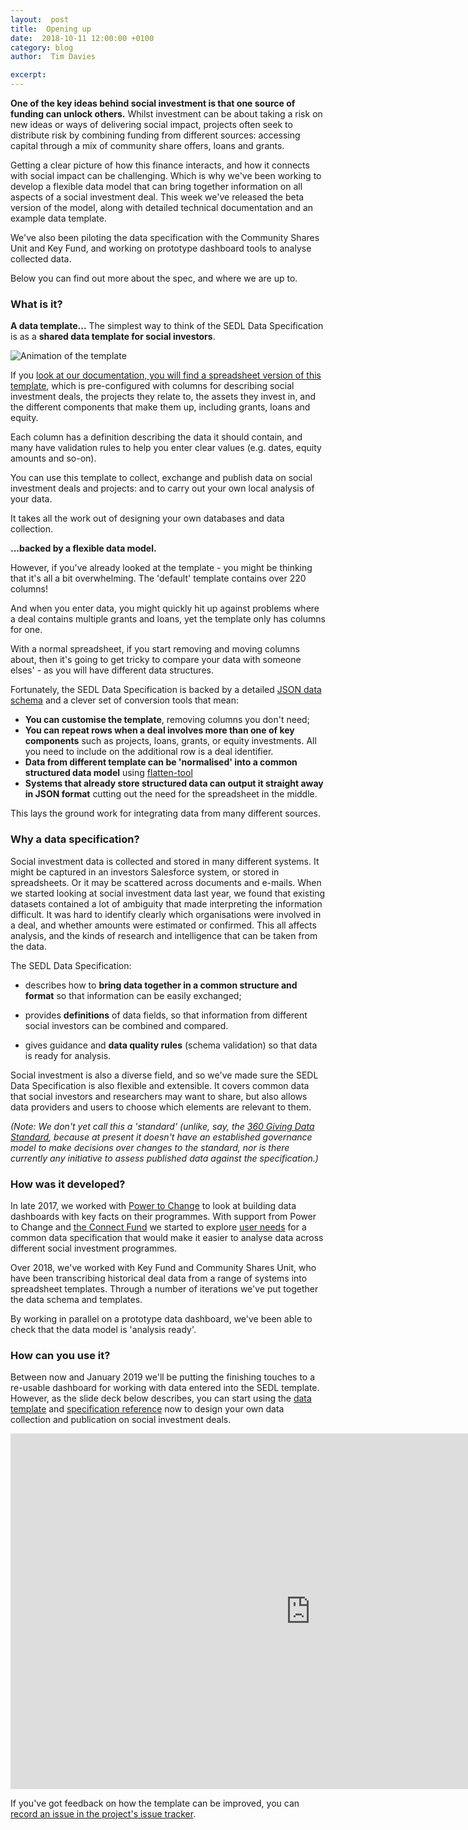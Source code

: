 ```yaml
---
layout:  post
title:  Opening up
date:  2018-10-11 12:00:00 +0100
category: blog
author:  Tim Davies

excerpt: 
---
```


**One of the key ideas behind social investment is that one source of funding can unlock others.** Whilst investment can be about taking a risk on new ideas or ways of delivering social impact, projects often seek to distribute risk by combining funding from different sources: accessing capital through a mix of community share offers, loans and grants. 

Getting a clear picture of how this finance interacts, and how it connects with social impact can be challenging. Which is why we've been working to develop a flexible data model that can bring together information on all aspects of a social investment deal. This week we've released the beta version of the model, along with detailed technical documentation and an example data template. 

We've also been piloting the data specification with the Community Shares Unit and Key Fund, and working on prototype dashboard tools to analyse collected data. 

Below you can find out more about the spec, and where we are up to. 

### What is it? 

**A data template...**
The simplest way to think of the SEDL Data Specification is as a **shared data template for social investors**. 


![Animation of the template]({{site.url}}/img/blog/template-gif.gif)

If you [look at our documentation, you will find a spreadsheet version of this template](http://spec.socialeconomydatalab.org/en/latest/getting_started/datatemplate/), which is pre-configured with columns for describing social investment deals, the projects they relate to, the assets they invest in, and the different components that make them up, including grants, loans and equity. 

Each column has a definition describing the data it should contain, and many have validation rules to help you enter clear values (e.g. dates, equity amounts and so-on). 

You can use this template to collect, exchange and publish data on social investment deals and projects: and to carry out your own local analysis of your data. 

It takes all the work out of designing your own databases and data collection. 

**...backed by a flexible data model.**

However, if you've already looked at the template - you might be thinking that it's all a bit overwhelming. The 'default' template contains over 220 columns!

And when you enter data, you might quickly hit up against problems where a deal contains multiple grants and loans, yet the template only has columns for one. 

With a normal spreadsheet, if you start removing and moving columns about, then it's going to get tricky to compare your data with someone elses' - as you will have different data structures.

Fortunately, the SEDL Data Specification is backed by a detailed [JSON data schema](http://spec.socialeconomydatalab.org/en/latest/schema_reference/) and a clever set of conversion tools that mean:

* **You can customise the template**, removing columns you don't need;
* **You can repeat rows when a deal involves more than one of key components** such as projects, loans, grants, or equity investments. All you need to include on the additional row is a deal identifier.
* **Data from different template can be 'normalised' into a common structured data model** using [flatten-tool](https://flatten-tool.readthedocs.io/en/latest/)
* **Systems that already store structured data can output it straight away in JSON format** cutting out the need for the spreadsheet in the middle. 

This lays the ground work for integrating data from many different sources. 


### Why a data specification?

Social investment data is collected and stored in many different systems. It might be captured in an investors Salesforce system, or stored in spreadsheets. Or it may be scattered across documents and e-mails. When we started looking at social investment data last year, we found that existing datasets contained a lot of ambiguity that made interpreting the information difficult. It was hard to identify clearly which organisations were involved in a deal, and whether amounts were estimated or confirmed. This all affects analysis, and the kinds of research and intelligence that can be taken from the data. 

The SEDL Data Specification:

* describes how to **bring data together in a common structure and format** so that information can be easily exchanged;

* provides **definitions** of data fields, so that information from different social investors can be combined and compared. 

* gives guidance and **data quality rules** (schema validation) so that data is ready for analysis. 

Social investment is also a diverse field, and so we've made sure the SEDL Data Specification is also flexible and extensible. It covers common data that social investors and researchers may want to share, but also allows data providers and users to choose which elements are relevant to them. 


*(Note: We don't yet call this a 'standard' (unlike, say, the [360 Giving Data Standard](http://standard.threesixtygiving.org/), because at present it doesn't have an established governance model to make decisions over changes to the standard, nor is there currently any initiative to assess published data against the specification.)*


### How was it developed?

In late 2017, we worked with [Power to Change](https://www.powertochange.org.uk/) to look at building data dashboards with key facts on their programmes. With support from Power to Change and [the Connect Fund](https://www.barrowcadbury.org.uk/what-we-do/the-connect-fund/) we started to explore [user needs](http://spec.socialeconomydatalab.org/en/latest/getting_started/use_cases/) for a common data specification that would make it easier to analyse data across different social investment programmes.

Over 2018, we've worked with Key Fund and Community Shares Unit, who have been transcribing historical deal data from a range of systems into spreadsheet templates. Through a number of iterations we've put together the data schema and templates. 

By working in parallel on a prototype data dashboard, we've been able to check that the data model is 'analysis ready'. 

### How can you use it?

Between now and January 2019 we'll be putting the finishing touches to a re-usable dashboard for working with data entered into the SEDL template. However, as the slide deck below describes, you can start using the [data template](http://spec.socialeconomydatalab.org/en/latest/getting_started/datatemplate/) and [specification reference](http://spec.socialeconomydatalab.org/en/latest/schema_reference/) now to design your own data collection and publication on social investment deals. 

<iframe src="https://docs.google.com/presentation/d/e/2PACX-1vQupCixEPyBHfED0ZZq-0fbix-EbdQR_3BIFF7rGEz41AXJcr2zPjvd_opHxpQ_sPWC7htm8Nap6Oum/embed?start=true&loop=false&delayms=10000" frameborder="0" width="960" height="569" allowfullscreen="true" mozallowfullscreen="true" webkitallowfullscreen="true"></iframe>

If you've got feedback on how the template can be improved, you can [record an issue in the project's issue tracker](https://github.com/SocialEconomyDataLab/spec/issues).